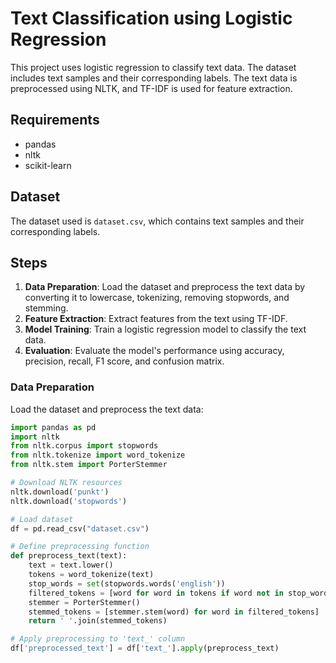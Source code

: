 # Text Classification using Logistic Regression

This project uses logistic regression to classify text data. The dataset includes text samples and their corresponding labels. The text data is preprocessed using NLTK, and TF-IDF is used for feature extraction.

## Requirements

- pandas
- nltk
- scikit-learn

## Dataset

The dataset used is `dataset.csv`, which contains text samples and their corresponding labels.

## Steps

1. **Data Preparation**: Load the dataset and preprocess the text data by converting it to lowercase, tokenizing, removing stopwords, and stemming.
2. **Feature Extraction**: Extract features from the text using TF-IDF.
3. **Model Training**: Train a logistic regression model to classify the text data.
4. **Evaluation**: Evaluate the model's performance using accuracy, precision, recall, F1 score, and confusion matrix.

### Data Preparation

Load the dataset and preprocess the text data:

```python
import pandas as pd
import nltk
from nltk.corpus import stopwords
from nltk.tokenize import word_tokenize
from nltk.stem import PorterStemmer

# Download NLTK resources
nltk.download('punkt')
nltk.download('stopwords')

# Load dataset
df = pd.read_csv("dataset.csv")

# Define preprocessing function
def preprocess_text(text):
    text = text.lower()
    tokens = word_tokenize(text)
    stop_words = set(stopwords.words('english'))
    filtered_tokens = [word for word in tokens if word not in stop_words]
    stemmer = PorterStemmer()
    stemmed_tokens = [stemmer.stem(word) for word in filtered_tokens]
    return ' '.join(stemmed_tokens)

# Apply preprocessing to 'text_' column
df['preprocessed_text'] = df['text_'].apply(preprocess_text)
